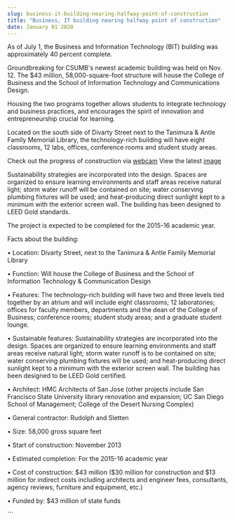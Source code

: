 ```yaml
---
slug: business-it-building-nearing-halfway-point-of-construction
title: "Business, IT building nearing halfway point of construction"
date: January 01 2020
---
```


 
<p>
  As of July 1, the Business and Information Technology (BIT) building was
  approximately 40 percent complete.
</p>
<p>
  Groundbreaking for CSUMB's newest academic building was held on Nov. 12. The
  $43 million, 58,000-square-foot structure will house the College of Business
  and the School of Information Technology and Communications Design.
</p>
<p>
  Housing the two programs together allows students to integrate technology and
  business practices, and encourages the spirit of innovation and
  entrepreneurship crucial for learning.
</p>
<p>
  Located on the south side of Divarty Street next to the Tanimura &amp; Antle
  Family Memorial Library, the technology-rich building will have eight
  classrooms, 12 labs, offices, conference rooms and student study areas.
</p>
<p>
  Check out the progress of construction via
  <a href="https://media.csumb.edu/bitcam/">webcam</a> View the latest
  <a href="https://media.csumb.edu/bitcam/latest.php">image</a>
</p>
<p>
  Sustainability strategies are incorporated into the design. Spaces are
  organized to ensure learning environments and staff areas receive natural
  light; storm water runoff will be contained on site; water conserving plumbing
  fixtures will be used; and heat-producing direct sunlight kept to a minimum
  with the exterior screen wall. The building has been designed to LEED Gold
  standards.
</p>
<p>The project is expected to be completed for the 2015-16 academic year.</p>
<p>Facts about the building:</p>
<p>
  • Location: Divarty Street, next to the Tanimura &amp; Antle Family Memorial
  Library
</p>
<p>
  • Function: Will house the College of Business and the School of Information
  Technology &amp; Communication Design
</p>
<p>
  • Features: The technology-rich building will have two and three levels tied
  together by an atrium and will include eight classrooms; 12 laboratories;
  offices for faculty members, departments and the dean of the College of
  Business; conference rooms; student study areas; and a graduate student
  lounge.
</p>
<p>
  • Sustainable features: Sustainability strategies are incorporated into the
  design. Spaces are organized to ensure learning environments and staff areas
  receive natural light; storm water runoff is to be contained on site; water
  conserving plumbing fixtures will be used; and heat-producing direct sunlight
  kept to a minimum with the exterior screen wall. The building has been
  designed to be LEED Gold certified.
</p>
<p>
  • Architect: HMC Architects of San Jose (other projects include San Francisco
  State University library renovation and expansion; UC San Diego School of
  Management; College of the Desert Nursing Complex)
</p>
<p>• General contractor: Rudolph and Sletten</p>
<p>• Size: 58,000 gross square feet</p>
<p>• Start of construction: November 2013</p>
<p>• Estimated completion: For the 2015-16 academic year</p>
<p>
  • Cost of construction: $43 million ($30 million for construction and $13
  million for indirect costs including architects and engineer fees,
  consultants, agency reviews, furniture and equipment, etc.)
</p>
<p>• Funded by: $43 million of state funds</p>
```
